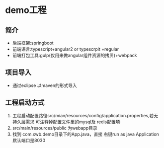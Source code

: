 # demo工程
## 简介
* 后端框架:springboot
* 前端语言:typescript+angular2 or typescrpit +regular
* 前端打包工具:gulp(仅用来做angular组件资源的拷贝)+webpack 

## 项目导入
* 通过eclipse 以maven的形式导入
## 工程启动方式
 1. 工程启动配置路径src/mian/resources/config/application.properties,若无持久层需求 可注释掉配置文件里的mysql及 redis配置项
 2. src/main/resources/public 为webapp目录
 3. 找到 com.xwb.demo目录下的App.java，直接 右键run as java Application 默认端口是8030